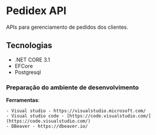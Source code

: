 # Pedidex API
APIs para gerenciamento de pedidos dos clientes.

## Tecnologias
- .NET CORE 3.1
- EFCore
- Postgresql



### Preparação do ambiente de desenvolvimento

**Ferramentas**:

    - Visual studio - https://visualstudio.microsoft.com/
    - Visual studio code - [https://code.visualstudio.com/](https://code.visualstudio.com/)
	- DBeaver - https://dbeaver.io/
